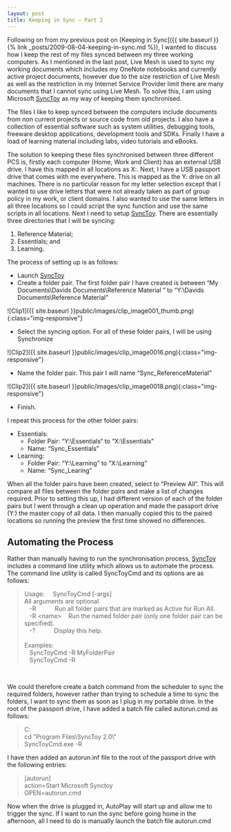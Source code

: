 ```yaml
---
layout: post
title: Keeping in Sync – Part 2
---
```

Following on from my previous post on [Keeping in Sync]({{ site.baseurl }}{% link _posts/2009-08-04-keeping-in-sync.md %}), I wanted to discuss how I keep the rest of my files synced between my three working computers. As I mentioned in the last post, Live Mesh is used to sync my working documents which includes my OneNote notebooks and currently active project documents, however due to the size restriction of Live Mesh as well as the restriction in my Internet Service Provider limit there are many documents that I cannot sync using Live Mesh. To solve this, I am using Microsoft <a href="http://www.microsoft.com/downloads/details.aspx?familyid=c26efa36-98e0-4ee9-a7c5-98d0592d8c52&amp;displaylang=en" target="_blank">SyncToy</a> as my way of keeping them synchronised.

The files I like to keep synced between the computers include documents from non current projects or source code from old projects. I also have a collection of essential software such as system utilities, debugging tools, freeware desktop applications, development tools and SDKs. Finally I have a load of learning material including labs, video tutorials and eBooks.

The solution to keeping these files synchronised between three different PCS is, firstly each computer (Home, Work and Client) has an external USB drive. I have this mapped in all locations as X:. Next, I have a USB passport drive that comes with me everywhere. This is mapped as the Y: drive on all machines. There is no particular reason for my letter selection except that I wanted to use drive letters that were not already taken as part of group policy in my work, or client domains. I also wanted to use the same letters in all three locations so I could script the sync function and use the same scripts in all locations. Next I need to setup <a href="http://www.microsoft.com/downloads/details.aspx?familyid=c26efa36-98e0-4ee9-a7c5-98d0592d8c52&amp;displaylang=en" target="_blank">SyncToy</a>. There are essentially three directories that I will be syncing: 
1) Reference Material; 
2) Essentials; and 
3) Learning. 

The process of setting up is as follows:

- Launch <a href="http://www.microsoft.com/downloads/details.aspx?familyid=c26efa36-98e0-4ee9-a7c5-98d0592d8c52&amp;displaylang=en" target="_blank">SyncToy</a>
- Create a folder pair. The first folder pair I have created is between “My Documents\Davids Documents\Reference Material “ to “Y:\Davids Documents\Reference Material”

![Clip1]({{ site.baseurl }}public/images/clip_image001_thumb.png){:class="img-responsive"}

- Select the syncing option. For all of these folder pairs, I will be using Synchronize


![Clip2]({{ site.baseurl }}public/images/clip_image0016.png){:class="img-responsive"}

- Name the folder pair. This pair I will name “Sync_ReferenceMaterial”

![Clip2]({{ site.baseurl }}public/images/clip_image0018.png){:class="img-responsive"}

- Finish. 

I repeat this process for the other folder pairs: 
- Essentials:
  - Folder Pair: “Y:\Essentials“ to “X:\Essentials”
  - Name: “Sync_Essentials”
- Learning:
  - Folder Pair: “Y:\Learning” to “X:\Learning”
  - Name: “Sync_Learing”

When all the folder pairs have been created, select to “Preview All”. This will compare all files between the folder pairs and make a list of changes required. Prior to setting this up, I had different version of each of the folder pairs but I went through a clean up operation and made the passport drive (Y:) the master copy of all data. I then manually copied this to the paired locations so running the preview the first time showed no differences.

## Automating the Process

Rather than manually having to run the synchronisation process, <a href="http://www.microsoft.com/downloads/details.aspx?familyid=c26efa36-98e0-4ee9-a7c5-98d0592d8c52&amp;displaylang=en" target="_blank">SyncToy</a> includes a command line utility which allows us to automate the process. The command line utility is called SyncToyCmd and its options are as follows:

<blockquote>   <p>Usage:&#160;&#160;&#160;&#160; SyncToyCmd [-args]      <br />All arguments are optional.       <br />&#160;&#160; -R&#160;&#160;&#160;&#160;&#160;&#160;&#160;&#160;&#160;&#160; Run all folder pairs that are marked as Active for Run All.       <br />&#160;&#160; -R <span class="kwrd">&lt;</span><span class="html">name</span><span class="kwrd">&gt;</span>&#160;&#160;&#160; Run the named folder pair (only one folder pair can be specified).       <br />&#160;&#160; -?&#160;&#160;&#160;&#160;&#160;&#160;&#160;&#160;&#160;&#160; Display this help.       <br />      <br />Examples:       <br />&#160;&#160; SyncToyCmd -R MyFolderPair       <br />&#160;&#160; SyncToyCmd -R</p> 
</blockquote>  <p>&#160;</p>

We could therefore create a batch command from the scheduler to sync the required folders, however rather than trying to schedule a time to sync the folders, I want to sync them as soon as I plug in my portable drive. In the root of the passport drive, I have added a batch file called autorun.cmd as follows:

  <blockquote>   <p>C:     <br />cd &quot;Program Files\SyncToy 2.0\&quot;      <br />SyncToyCmd.exe -R</p> </blockquote>  <p>I have then added an autorun.inf file to the root of the passport drive with the following entries:</p>  <blockquote>   <p>[autorun]     <br />action=Start Microsoft Synctoy      <br />OPEN=autorun.cmd</p> </blockquote>

Now when the drive is plugged in, AutoPlay will start up and allow me to trigger the sync. If I want to run the sync before going home in the afternoon, all I need to do is manually launch the batch file autorun.cmd